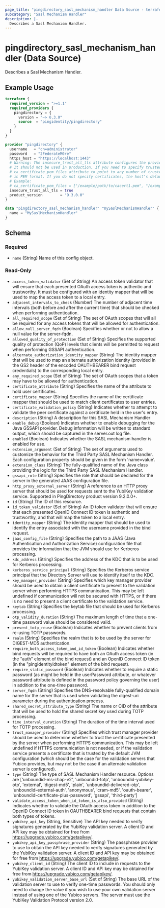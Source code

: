 ```yaml
---
page_title: "pingdirectory_sasl_mechanism_handler Data Source - terraform-provider-pingdirectory"
subcategory: "Sasl Mechanism Handler"
description: |-
  Describes a Sasl Mechanism Handler.
---
```


# pingdirectory_sasl_mechanism_handler (Data Source)

Describes a Sasl Mechanism Handler.

## Example Usage

```terraform
terraform {
  required_version = ">=1.1"
  required_providers {
    pingdirectory = {
      version = "~> 0.3.0"
      source  = "pingidentity/pingdirectory"
    }
  }
}

provider "pingdirectory" {
  username   = "cn=administrator"
  password   = "2FederateM0re"
  https_host = "https://localhost:1443"
  # Warning: The insecure_trust_all_tls attribute configures the provider to trust any certificate presented by the PingDirectory server.
  # It should not be used in production. If you need to specify trusted CA certificates, use the
  # ca_certificate_pem_files attribute to point to any number of trusted CA certificate files
  # in PEM format. If you do not specify certificates, the host's default root CA set will be used.
  # Example:
  # ca_certificate_pem_files = ["/example/path/to/cacert1.pem", "/example/path/to/cacert2.pem"]
  insecure_trust_all_tls = true
  product_version        = "9.3.0.0"
}

data "pingdirectory_sasl_mechanism_handler" "mySaslMechanismHandler" {
  name = "MySaslMechanismHandler"
}
```

<!-- schema generated by tfplugindocs -->
## Schema

### Required

- `name` (String) Name of this config object.

### Read-Only

- `access_token_validator` (Set of String) An access token validator that will ensure that each presented OAuth access token is authentic and trustworthy. It must be configured with an identity mapper that will be used to map the access token to a local entry.
- `adjacent_intervals_to_check` (Number) The number of adjacent time intervals (both before and after the current time) that should be checked when performing authentication.
- `all_required_scope` (Set of String) The set of OAuth scopes that will all be required for any access tokens that will be allowed for authentication.
- `allow_null_server_fqdn` (Boolean) Specifies whether or not to allow a null value for the server-fqdn.
- `allowed_quality_of_protection` (Set of String) Specifies the supported quality of protection (QoP) levels that clients will be permitted to request when performing GSSAPI authentication.
- `alternate_authorization_identity_mapper` (String) The identity mapper that will be used to map an alternate authorization identity (provided in the GS2 header of the encoded OAUTHBEARER bind request credentials) to the corresponding local entry.
- `any_required_scope` (Set of String) The set of OAuth scopes that a token may have to be allowed for authentication.
- `certificate_attribute` (String) Specifies the name of the attribute to hold user certificates.
- `certificate_mapper` (String) Specifies the name of the certificate mapper that should be used to match client certificates to user entries.
- `certificate_validation_policy` (String) Indicates whether to attempt to validate the peer certificate against a certificate held in the user's entry.
- `description` (String) A description for this SASL Mechanism Handler
- `enable_debug` (Boolean) Indicates whether to enable debugging for the Java GSSAPI provider. Debug information will be written to standard output, which should be captured in the server.out log file.
- `enabled` (Boolean) Indicates whether the SASL mechanism handler is enabled for use.
- `extension_argument` (Set of String) The set of arguments used to customize the behavior for the Third Party SASL Mechanism Handler. Each configuration property should be given in the form 'name=value'.
- `extension_class` (String) The fully-qualified name of the Java class providing the logic for the Third Party SASL Mechanism Handler.
- `gssapi_role` (String) Specifies the role that should be declared for the server in the generated JAAS configuration file.
- `http_proxy_external_server` (String) A reference to an HTTP proxy server that should be used for requests sent to the YubiKey validation service. Supported in PingDirectory product version 9.2.0.0+.
- `id` (String) The ID of this resource.
- `id_token_validator` (Set of String) An ID token validator that will ensure that each presented OpenID Connect ID token is authentic and trustworthy, and that will map the token to a local entry.
- `identity_mapper` (String) The identity mapper that should be used to identify the entry associated with the username provided in the bind request.
- `jaas_config_file` (String) Specifies the path to a JAAS (Java Authentication and Authorization Service) configuration file that provides the information that the JVM should use for Kerberos processing.
- `kdc_address` (String) Specifies the address of the KDC that is to be used for Kerberos processing.
- `kerberos_service_principal` (String) Specifies the Kerberos service principal that the Directory Server will use to identify itself to the KDC.
- `key_manager_provider` (String) Specifies which key manager provider should be used to obtain a client certificate to present to the validation server when performing HTTPS communication. This may be left undefined if communication will not be secured with HTTPS, or if there is no need to present a client certificate to the validation service.
- `keytab` (String) Specifies the keytab file that should be used for Kerberos processing.
- `otp_validity_duration` (String) The maximum length of time that a one-time password value should be considered valid.
- `prevent_totp_reuse` (Boolean) Indicates whether to prevent clients from re-using TOTP passwords.
- `realm` (String) Specifies the realm that is to be used by the server for DIGEST-MD5 authentication.
- `require_both_access_token_and_id_token` (Boolean) Indicates whether bind requests will be required to have both an OAuth access token (in the "auth" element of the bind request) and an OpenID Connect ID token (in the "pingidentityidtoken" element of the bind request).
- `require_static_password` (Boolean) Indicates whether to require a static password (as might be held in the userPassword attribute, or whatever password attribute is defined in the password policy governing the user) in addition to the one-time password.
- `server_fqdn` (String) Specifies the DNS-resolvable fully-qualified domain name for the server that is used when validating the digest-uri parameter during the authentication process.
- `shared_secret_attribute_type` (String) The name or OID of the attribute that will be used to hold the shared secret key used during TOTP processing.
- `time_interval_duration` (String) The duration of the time interval used for TOTP processing.
- `trust_manager_provider` (String) Specifies which trust manager provider should be used to determine whether to trust the certificate presented by the server when performing HTTPS communication. This may be left undefined if HTTPS communication is not needed, or if the validation service presents a certificate that is trusted by the default JVM configuration (which should be the case for the validation servers that Yubico provides, but may not be the case if an alternate validation server is configured).
- `type` (String) The type of SASL Mechanism Handler resource. Options are ['unboundid-ms-chap-v2', 'unboundid-totp', 'unboundid-yubikey-otp', 'external', 'digest-md5', 'plain', 'unboundid-delivered-otp', 'unboundid-external-auth', 'anonymous', 'cram-md5', 'oauth-bearer', 'unboundid-certificate-plus-password', 'gssapi', 'third-party']
- `validate_access_token_when_id_token_is_also_provided` (String) Indicates whether to validate the OAuth access token in addition to the OpenID Connect ID token in OAUTHBEARER bind requests that contain both types of tokens.
- `yubikey_api_key` (String, Sensitive) The API key needed to verify signatures generated by the YubiKey validation server. A client ID and API key may be obtained for free from https://upgrade.yubico.com/getapikey/.
- `yubikey_api_key_passphrase_provider` (String) The passphrase provider to use to obtain the API key needed to verify signatures generated by the YubiKey validation server. A client ID and API key may be obtained for free from https://upgrade.yubico.com/getapikey/.
- `yubikey_client_id` (String) The client ID to include in requests to the YubiKey validation server. A client ID and API key may be obtained for free from https://upgrade.yubico.com/getapikey/.
- `yubikey_validation_server_base_url` (Set of String) The base URL of the validation server to use to verify one-time passwords. You should only need to change the value if you wish to use your own validation server instead of using one of the Yubico servers. The server must use the YubiKey Validation Protocol version 2.0.

